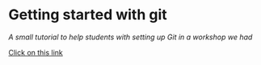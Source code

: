 # Getting started with git
*A small tutorial to help students with setting up Git in a workshop we had*

[Click on this link](https://manandarial.github.io/git/)

